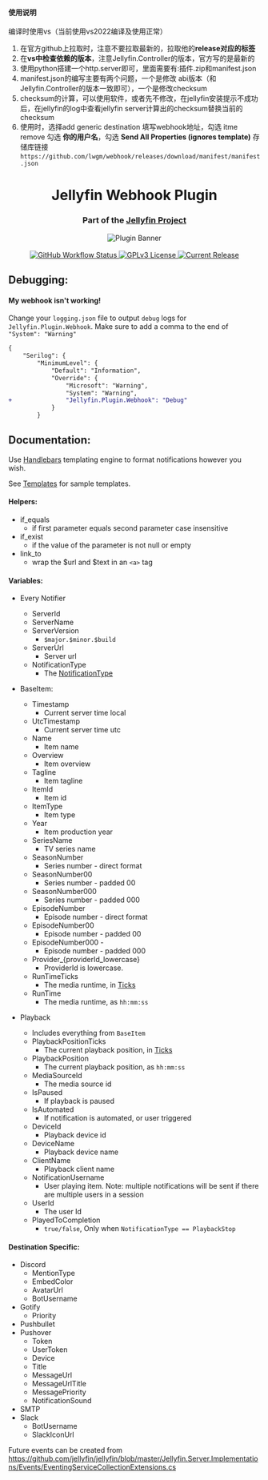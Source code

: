 #### 使用说明    
编译时使用vs（当前使用vs2022编译及使用正常）    
1. 在官方github上拉取时，注意不要拉取最新的，拉取他的**release对应的标签**    
2. 在**vs中检查依赖的版本**，注意Jellyfin.Controller的版本，官方写的是最新的    
3. 使用python搭建一个http.server即可，里面需要有:插件.zip和manifest.json   
4. manifest.json的编写主要有两个问题，一个是修改 abi版本（和Jellyfin.Controller的版本一致即可），一个是修改checksum    
5. checksum的计算，可以使用软件，或者先不修改，在jellyfin安装提示不成功后，在jellyfin的log中查看jellyfin server计算出的checksum替换当前的checksum    
6. 使用时，选择add generic destination 填写webhook地址，勾选 itme remove 勾选 **你的用户名**，勾选  **Send All Properties (ignores template)**
存储库链接 `https://github.com/lwgm/webhook/releases/download/manifest/manifest.json`
<h1 align="center">Jellyfin Webhook Plugin</h1>
<h3 align="center">Part of the <a href="https://jellyfin.org">Jellyfin Project</a></h3>

<p align="center">
<img alt="Plugin Banner" src="https://raw.githubusercontent.com/jellyfin/jellyfin-ux/master/plugins/SVG/jellyfin-plugin-webhook.svg?sanitize=true"/>
<br/>
<br/>
<a href="https://github.com/jellyfin/jellyfin-plugin-webhook/actions?query=workflow%3A%22Test+Build+Plugin%22">
<img alt="GitHub Workflow Status" src="https://img.shields.io/github/workflow/status/jellyfin/jellyfin-plugin-webhook/Test%20Build%20Plugin.svg">
</a>
<a href="https://github.com/jellyfin/jellyfin-plugin-webhook">
<img alt="GPLv3 License" src="https://img.shields.io/github/license/jellyfin/jellyfin-plugin-webhook.svg"/>
</a>
<a href="https://github.com/jellyfin/jellyfin-plugin-webhook/releases">
<img alt="Current Release" src="https://img.shields.io/github/release/jellyfin/jellyfin-plugin-webhook.svg"/>
</a>
</p>

## Debugging:
#### My webhook isn't working!
Change your `logging.json` file to output `debug` logs for `Jellyfin.Plugin.Webhook`. Make sure to add a comma to the end of `"System": "Warning"`
```diff
{
    "Serilog": {
        "MinimumLevel": {
            "Default": "Information",
            "Override": {
                "Microsoft": "Warning",
                "System": "Warning",
+               "Jellyfin.Plugin.Webhook": "Debug"
            }
        }

```


## Documentation:
Use [Handlebars](https://handlebarsjs.com/guide/) templating engine to format notifications however you wish.

See [Templates](Jellyfin.Plugin.Webhook/Templates) for sample templates.

#### Helpers:

- if_equals
    - if first parameter equals second parameter case insensitive
- if_exist
    - if the value of the parameter is not null or empty
- link_to
    - wrap the $url and $text in an `<a>` tag

#### Variables:

- Every Notifier
    - ServerId
    - ServerName
    - ServerVersion
        - `$major.$minor.$build`
    - ServerUrl
        - Server url
    - NotificationType
        - The [NotificationType](Jellyfin.Plugin.Webhook/Destinations/NotificationType.cs)

- BaseItem:
    - Timestamp
        - Current server time local
    - UtcTimestamp
        - Current server time utc
    - Name
        - Item name
    - Overview
        - Item overview
    - Tagline
        - Item tagline
    - ItemId
        - Item id
    - ItemType
        - Item type
    - Year
        - Item production year
    - SeriesName
        - TV series name
    - SeasonNumber
        - Series number - direct format
    - SeasonNumber00
        - Series number - padded 00
    - SeasonNumber000
        - Series number - padded 000
    - EpisodeNumber
        - Episode number - direct format
    - EpisodeNumber00
        - Episode number - padded 00
    - EpisodeNumber000 -
        - Episode number - padded 000
    - Provider_{providerId_lowercase}
        - ProviderId is lowercase.
    - RunTimeTicks
        - The media runtime, in [Ticks](https://docs.microsoft.com/en-us/dotnet/api/system.datetime.ticks)
    - RunTime
        - The media runtime, as `hh:mm:ss`


- Playback
    - Includes everything from `BaseItem`
    - PlaybackPositionTicks
        - The current playback position, in [Ticks](https://docs.microsoft.com/en-us/dotnet/api/system.datetime.ticks)
    - PlaybackPosition
        - The current playback position, as `hh:mm:ss`
    - MediaSourceId
        - The media source id
    - IsPaused
        - If playback is paused
    - IsAutomated
        - If notification is automated, or user triggered
    - DeviceId
        - Playback device id
    - DeviceName
        - Playback device name
    - ClientName
        - Playback client name
    - NotificationUsername
        - User playing item. Note: multiple notifications will be sent if there are multiple users in a session
    - UserId
        - The user Id
    - PlayedToCompletion
        - `true/false`, Only when `NotificationType == PlaybackStop`

#### Destination Specific:

- Discord
    - MentionType
    - EmbedColor
    - AvatarUrl
    - BotUsername
- Gotify
    - Priority
- Pushbullet
- Pushover
    - Token
    - UserToken
    - Device
    - Title
    - MessageUrl
    - MessageUrlTitle
    - MessagePriority
    - NotificationSound
- SMTP
- Slack
    - BotUsername
    - SlackIconUrl

Future events can be created
from https://github.com/jellyfin/jellyfin/blob/master/Jellyfin.Server.Implementations/Events/EventingServiceCollectionExtensions.cs
